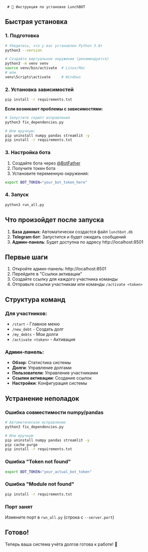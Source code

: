      # 🚀 Инструкция по установке LunchBOT

## Быстрая установка

### 1. Подготовка
```bash
# Убедитесь, что у вас установлен Python 3.8+
python3 --version

# Создайте виртуальное окружение (рекомендуется)
python3 -m venv venv
source venv/bin/activate  # Linux/Mac
# или
venv\Scripts\activate     # Windows
```

### 2. Установка зависимостей
```bash
pip install -r requirements.txt
```

**Если возникают проблемы с зависимостями:**
```bash
# Запустите скрипт исправления
python3 fix_dependencies.py

# Или вручную:
pip uninstall numpy pandas streamlit -y
pip install -r requirements.txt
```

### 3. Настройка бота
1. Создайте бота через [@BotFather](https://t.me/BotFather)
2. Получите токен бота
3. Установите переменную окружения:
```bash
export BOT_TOKEN="your_bot_token_here"
```

### 4. Запуск
```bash
python3 run_all.py
```

## Что произойдет после запуска

1. **База данных**: Автоматически создастся файл `lunchbot.db`
2. **Telegram бот**: Запустится и будет ожидать сообщений
3. **Админ-панель**: Будет доступна по адресу http://localhost:8501

## Первые шаги

1. Откройте админ-панель: http://localhost:8501
2. Перейдите в "Ссылки активации"
3. Создайте ссылку для каждого участника команды
4. Отправьте ссылки участникам или команды `/activate <token>`

## Структура команд

### Для участников:
- `/start` - Главное меню
- `/new_debt` - Создать долг
- `/my_debts` - Мои долги
- `/activate <token>` - Активация

### Админ-панель:
- **Обзор**: Статистика системы
- **Долги**: Управление долгами
- **Пользователи**: Управление участниками
- **Ссылки активации**: Создание ссылок
- **Настройки**: Конфигурация системы

## Устранение неполадок

### Ошибка совместимости numpy/pandas
```bash
# Автоматическое исправление
python3 fix_dependencies.py

# Или вручную
pip uninstall numpy pandas streamlit -y
pip cache purge
pip install -r requirements.txt
```

### Ошибка "Token not found"
```bash
export BOT_TOKEN="your_actual_bot_token"
```

### Ошибка "Module not found"
```bash
pip install -r requirements.txt
```

### Порт занят
Измените порт в `run_all.py` (строка с `--server.port`)

## Готово!

Теперь ваша система учёта долгов готова к работе! 🎉 
